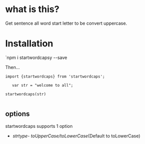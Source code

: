 # what is this?

Get sentence all word start letter to be convert uppercase.

# Installation

`npm i startwordcapsy --save


Then...
```
import {startwordcaps} from 'startwordcaps';

   var str = "welcome to all";

startwordcaps(str)


```

## options
startwordcaps supports 1 option
* *strtype*- _toUpperCase/toLowerCase_(Default to toLowerCase)
